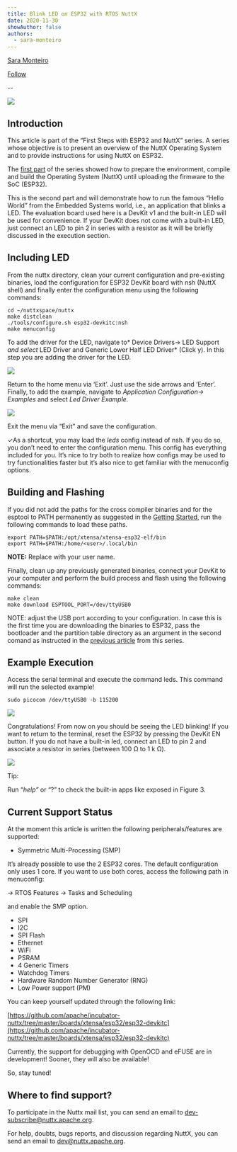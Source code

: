 ```yaml
---
title: Blink LED on ESP32 with RTOS NuttX
date: 2020-11-30
showAuthor: false
authors: 
  - sara-monteiro
---
```

[Sara Monteiro](https://medium.com/@saramonteirosouza44?source=post_page-----d33c7dc62156--------------------------------)

[Follow](https://medium.com/m/signin?actionUrl=https%3A%2F%2Fmedium.com%2F_%2Fsubscribe%2Fuser%2F6d272ea832ca&operation=register&redirect=https%3A%2F%2Fblog.espressif.com%2Fblink-led-on-esp32-with-rtos-nuttx-d33c7dc62156&user=Sara+Monteiro&userId=6d272ea832ca&source=post_page-6d272ea832ca----d33c7dc62156---------------------post_header-----------)

--

![](https://miro.medium.com/v2/resize:fit:640/format:webp/1*j-XGptYZE3DQ9tV1vJY2Iw.png)

## Introduction

This article is part of the “First Steps with ESP32 and NuttX” series. A series whose objective is to present an overview of the NuttX Operating System and to provide instructions for using NuttX on ESP32.

The [first part](https://medium.com/the-esp-journal/getting-started-with-esp32-and-nuttx-fd3e1a3d182c) of the series showed how to prepare the environment, compile and build the Operating System (NuttX) until uploading the firmware to the SoC (ESP32).

This is the second part and will demonstrate how to run the famous “Hello World” from the Embedded Systems world, i.e., an application that blinks a LED. The evaluation board used here is a DevKit v1 and the built-in LED will be used for convenience. If your DevKit does not come with a built-in LED, just connect an LED to pin 2 in series with a resistor as it will be briefly discussed in the execution section.

## Including LED

From the nuttx directory, clean your current configuration and pre-existing binaries, load the configuration for ESP32 DevKit board with nsh (NuttX shell) and finally enter the configuration menu using the following commands:

```
cd ~/nuttxspace/nuttx
make distclean
./tools/configure.sh esp32-devkitc:nsh
make menuconfig
```

To add the driver for the LED, navigate to* Device Drivers-> LED Support *and select* LED Driver and Generic Lower Half LED Driver* (Click y). In this step you are adding the driver for the LED.

![](https://miro.medium.com/v2/resize:fit:640/format:webp/0*-0_mp7omntJvLe9k)

Return to the home menu via ‘Exit’. Just use the side arrows and ‘Enter’. Finally, to add the example, navigate to *Application Configuration-> Examples* and select *Led Driver Example.*

![](https://miro.medium.com/v2/resize:fit:640/format:webp/0*zYW0SJ_vCxtG1a5O)

Exit the menu via “Exit” and save the configuration.

✓As a shortcut, you may load the *leds* config instead of nsh. If you do so, you don’t need to enter the configuration menu. This config has everything included for you. It’s nice to try both to realize how configs may be used to try functionalities faster but it’s also nice to get familiar with the menuconfig options.

## Building and Flashing

If you did not add the paths for the cross compiler binaries and for the esptool to PATH permanently as suggested in the [Getting Started](https://medium.com/the-esp-journal/getting-started-with-esp32-and-nuttx-fd3e1a3d182c), run the following commands to load these paths.

```
export PATH=$PATH:/opt/xtensa/xtensa-esp32-elf/bin
export PATH=$PATH:/home/<user>/.local/bin
```

__NOTE:__ Replace <user> with your user name.

Finally, clean up any previously generated binaries, connect your DevKit to your computer and perform the build process and flash using the following commands:

```
make clean
make download ESPTOOL_PORT=/dev/ttyUSB0
```

NOTE: adjust the USB port according to your configuration. In case this is the first time you are downloading the binaries to ESP32, pass the bootloader and the partition table directory as an argument in the second comand as instructed in the [previous article](https://medium.com/the-esp-journal/getting-started-with-esp32-and-nuttx-fd3e1a3d182c) from this series.

## Example Execution

Access the serial terminal and execute the command leds. This command will run the selected example!

```
sudo picocom /dev/ttyUSB0 -b 115200
```

![](https://miro.medium.com/v2/resize:fit:640/format:webp/0*3breweuiaUIY_52Q)

Congratulations! From now on you should be seeing the LED blinking! If you want to return to the terminal, reset the ESP32 by pressing the DevKit EN button. If you do not have a built-in led, connect an LED to pin 2 and associate a resistor in series (between 100 Ω to 1 k Ω).

![](https://miro.medium.com/v2/resize:fit:640/format:webp/0*SOl1UurywMsLvszV.gif)

Tip:

Run “*help”* or “?” to check the built-in apps like exposed in Figure 3.

## Current Support Status

At the moment this article is written the following peripherals/features are supported:

- Symmetric Multi-Processing (SMP)

It’s already possible to use the 2 ESP32 cores. The default configuration only uses 1 core. If you want to use both cores, access the following path in menuconfig:

-> RTOS Features -> Tasks and Scheduling

and enable the SMP option.

- SPI
- I2C
- SPI Flash
- Ethernet
- WiFi
- PSRAM
- 4 Generic Timers
- Watchdog Timers
- Hardware Random Number Generator (RNG)
- Low Power support (PM)

You can keep yourself updated through the following link:

[https://github.com/apache/incubator-nuttx/tree/master/boards/xtensa/esp32/esp32-devkitc](https://github.com/apache/incubator-nuttx/tree/master/boards/xtensa/esp32/esp32-devkitc)

Currently, the support for debugging with OpenOCD and eFUSE are in development! Sooner, they will also be available!

So, stay tuned!

## Where to find support?

To participate in the Nuttx mail list, you can send an email to [dev-subscribe@nuttx.apache.org](mailto:dev-subscribe@nuttx.apache.org).

For help, doubts, bugs reports, and discussion regarding NuttX, you can send an email to [dev@nuttx.apache.org](mailto:dev@nuttx.apache.org).
